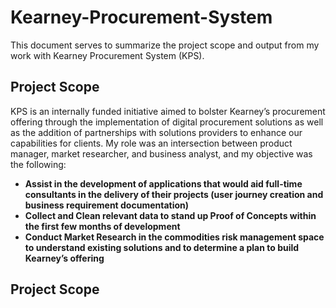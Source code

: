 # Kearney-Procurement-System
This document serves to summarize the project scope and output from my work with Kearney Procurement System (KPS). 


## Project Scope
KPS is an internally funded initiative aimed to bolster Kearney’s procurement offering through the implementation of digital procurement solutions as well as the addition of partnerships with solutions providers to enhance our capabilities for clients.  My role was an intersection between product manager, market researcher, and business analyst, and my objective was the following:

- **Assist in the development of applications that would aid full-time consultants in the delivery of their projects (user journey creation and business requirement documentation)**
- **Collect and Clean relevant data to stand up Proof of Concepts within the first few months of development**
- **Conduct Market Research in the commodities risk management space to understand existing solutions and to determine a plan to build Kearney’s offering**

## Project Scope
